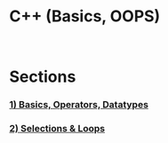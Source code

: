 # C++ (Basics, OOPS)
<br>
<h1><b> Sections<b></h1>
  <h3><a href="https://github.com/salihednr/CPP/tree/main/BASICS_OPERATORS_DATATYPE">1) Basics, Operators, Datatypes</a><h3>
  <h3><a href="https://github.com/salihednr/CPP/tree/main/SELECTION_LOOPS">2) Selections & Loops</a><h3>
